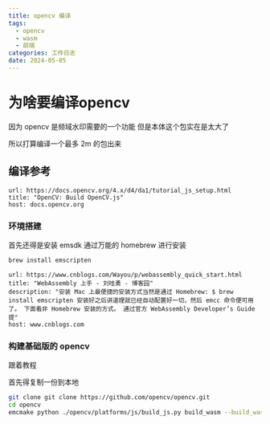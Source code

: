 ```yaml
---
title: opencv 编译
tags:
  - opencv
  - wasm
  - 前端
categories: 工作日志
date: 2024-05-05
---
```

# 为啥要编译opencv
因为 opencv 是频域水印需要的一个功能
但是本体这个包实在是太大了

所以打算编译一个最多 2m 的包出来


## 编译参考

```cardlink
url: https://docs.opencv.org/4.x/d4/da1/tutorial_js_setup.html
title: "OpenCV: Build OpenCV.js"
host: docs.opencv.org
```

### 环境搭建
首先还得是安装 emsdk
通过万能的 homebrew 进行安装

```bash
brew install emscripten
```



```cardlink
url: https://www.cnblogs.com/Wayou/p/webassembly_quick_start.html
title: "WebAssembly 上手 - 刘哇勇 - 博客园"
description: "安装 Mac 上最便捷的安装方式当然是通过 Homebrew: $ brew install emscripten 安装好之后讲道理就已经自动配置好一切，然后 emcc 命令便可用了。 下面看非 Homebrew 安装的方式。 通过官方 WebAssembly Developer’s Guide 提"
host: www.cnblogs.com
```



### 构建基础版的 opencv
跟着教程

首先得复制一份到本地

```bash
git clone git clone https://github.com/opencv/opencv.git
cd opencv
emcmake python ./opencv/platforms/js/build_js.py build_wasm --build_wasm
```

